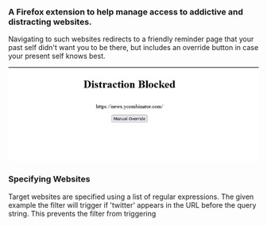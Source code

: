 ### A Firefox extension to help manage access to addictive and distracting websites. 
Navigating to such websites redirects
to a friendly reminder page that your past self didn't want you to be there, but includes an override button in case
your present self knows best.

![Distraction Redirect Page](readme_imgs/override.png)

### Specifying Websites
Target websites are specified using a list of regular expressions. The given example the filter will trigger if 
'twitter' appears in the URL before the query string. This prevents the filter from triggering 
